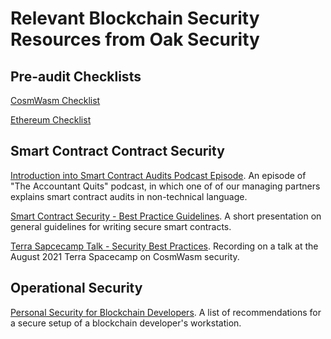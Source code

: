 # Relevant Blockchain Security Resources from Oak Security

## Pre-audit Checklists

[CosmWasm Checklist](https://github.com/oak-security/resources/blob/main/checklists/CosmWasm%20Smart%20Contract%20Audit%20Checklist.pdf)

[Ethereum Checklist](https://github.com/oak-security/resources/blob/main/checklists/Ethereum%20Smart%20Contract%20Audit%20Checklist.pdf)

## Smart Contract Contract Security

[Introduction into Smart Contract Audits Podcast Episode](https://theaccountantquits.com/podcast/episode-3-stefan-beyer-on-smart-contract-audits/). An episode of "The Accountant Quits" podcast, in which one of of our managing partners explains smart contract audits in non-technical language.

[Smart Contract Security - Best Practice Guidelines](https://github.com/oak-security/resources/blob/main/docs/Smart%20Contract%20Security.pdf). A short presentation on general guidelines for writing secure smart contracts. 

[Terra Sapcecamp Talk - Security Best Practices](https://www.youtube.com/watch?v=a9ScoOIXxXc). Recording on a talk at the August 2021 Terra Spacecamp on CosmWasm security. 

## Operational Security
[Personal Security for Blockchain Developers](https://github.com/oak-security/resources/blob/main/docs/Personal%20Security%20Guidelines%20for%20Blockchain%20developers.pdf). A list of recommendations for a secure setup of a blockchain developer's workstation. 